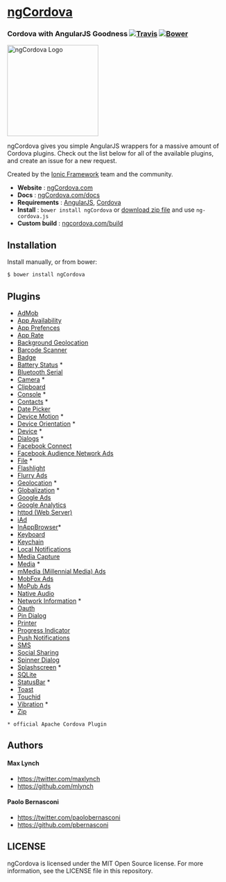 [ngCordova](http://ngcordova.com/)
==========

### Cordova with AngularJS Goodness [![Travis](http://img.shields.io/travis/driftyco/ng-cordova.svg?style=flat)](https://travis-ci.org/driftyco/ng-cordova) [![Bower](http://img.shields.io/badge/bower-ngCordova-FFCC2F.svg?style=flat)](http://bower.io/search/?q=ngCordova)



[<img src="http://ionicframework.com/img/ngcordova-context-logo.png" alt="ngCordova Logo" width="210px" height="210px" />](http://ngcordova.com/)


ngCordova gives you simple AngularJS wrappers for a massive amount of Cordova plugins. Check out the list below for all of the available plugins, and create an issue for a new request.

Created by the [Ionic Framework](http://ionicframework.com/) team and the community.

- **Website** : [ngCordova.com](http://ngcordova.com/)
- **Docs** : [ngCordova.com/docs](http://ngcordova.com/docs)
- **Requirements** : [AngularJS](https://github.com/angular/angular.js),  [Cordova](http://cordova.apache.org/)
- **Install** : `bower install ngCordova` or [download zip file](https://github.com/driftyco/ng-cordova/archive/master.zip) and use `ng-cordova.js`
- **Custom build** : [ngcordova.com/build](http://ngcordova.com/build/)


## Installation

Install manually, or from bower:

```bash
$ bower install ngCordova
```

## Plugins
- [AdMob](https://github.com/floatinghotpot/cordova-plugin-admob)
- [App Availability](https://github.com/ohh2ahh/AppAvailability)
- [App Prefences](https://github.com/dferrell/plugins-application-preferences)
- [App Rate](https://github.com/pushandplay/cordova-plugin-apprate)
- [Background Geolocation](https://github.com/christocracy/cordova-plugin-background-geolocation)
- [Barcode Scanner](https://github.com/wildabeast/BarcodeScanner)
- [Badge](https://github.com/katzer/cordova-plugin-badge)
- [Battery Status](https://github.com/apache/cordova-plugin-battery-status) *
- [Bluetooth Serial](https://github.com/don/BluetoothSerial)
- [Camera](https://github.com/apache/cordova-plugin-camera) *
- [Clipboard](https://github.com/VersoSolutions/CordovaClipboard)
- [Console](https://github.com/apache/cordova-plugin-console) *
- [Contacts](https://github.com/apache/cordova-plugin-contacts) *
- [Date Picker](https://github.com/VitaliiBlagodir/cordova-plugin-datepicker)
- [Device Motion](https://github.com/apache/cordova-plugin-device-motion) *
- [Device Orientation](https://github.com/apache/cordova-plugin-device-orientation) *
- [Device](https://github.com/apache/cordova-plugin-device) *
- [Dialogs](https://github.com/apache/cordova-plugin-dialogs) *
- [Facebook Connect](https://github.com/Wizcorp/phonegap-facebook-plugin)
- [Facebook Audience Network Ads](https://github.com/floatinghotpot/cordova-plugin-facebookads)
- [File](https://github.com/apache/cordova-plugin-file) *
- [Flashlight](https://github.com/EddyVerbruggen/Flashlight-PhoneGap-Plugin)
- [Flurry Ads](https://github.com/floatinghotpot/cordova-plugin-flurryads)
- [Geolocation](https://github.com/apache/cordova-plugin-geolocation) *
- [Globalization](https://github.com/apache/cordova-plugin-globalization) *
- [Google Ads](https://github.com/floatinghotpot/cordova-admob-pro)
- [Google Analytics](https://github.com/phonegap-build/GAPlugin)
- [httpd (Web Server)](https://github.com/floatinghotpot/cordova-httpd)
- [iAd](https://github.com/floatinghotpot/cordova-plugin-iad)
- [InAppBrowser](https://github.com/apache/cordova-plugin-inappbrowser)*
- [Keyboard](https://github.com/driftyco/ionic-plugins-keyboard)
- [Keychain](https://github.com/shazron/KeychainPlugin)
- [Local Notifications](https://github.com/katzer/cordova-plugin-local-notifications/)
- [Media Capture](https://github.com/apache/cordova-plugin-media-capture)
- [Media](https://github.com/apache/cordova-plugin-media) *
- [mMedia (Millennial Media) Ads](https://github.com/floatinghotpot/cordova-plugin-mmedia)
- [MobFox Ads](https://github.com/floatinghotpot/cordova-mobfox-pro)
- [MoPub Ads](https://github.com/floatinghotpot/cordova-plugin-mopub)
- [Native Audio](https://github.com/SidneyS/cordova-plugin-nativeaudio)
- [Network Information](https://github.com/apache/cordova-plugin-network-information) *
- [Oauth](https://github.com/nraboy/ng-cordova-oauth)
- [Pin Dialog](https://github.com/Paldom/PinDialog)
- [Printer](https://github.com/katzer/cordova-plugin-printer)
- [Progress Indicator](https://github.com/pbernasconi/cordova-progressIndicator)
- [Push Notifications](https://github.com/phonegap-build/PushPlugin)
- [SMS](https://github.com/aharris88/phonegap-sms-plugin)
- [Social Sharing](https://github.com/EddyVerbruggen/SocialSharing-PhoneGap-Plugin)
- [Spinner Dialog](https://github.com/Paldom/SpinnerDialog)
- [Splashscreen](https://github.com/apache/cordova-plugin-splashscreen) *
- [SQLite](https://github.com/brodysoft/Cordova-SQLitePlugin)
- [StatusBar](https://github.com/apache/cordova-plugin-statusbar) *
- [Toast](https://github.com/EddyVerbruggen/Toast-PhoneGap-Plugin)
- [Touchid](https://github.com/leecrossley/cordova-plugin-touchid)
- [Vibration](https://github.com/apache/cordova-plugin-vibration) *
- [Zip](https://github.com/MobileChromeApps/zip)

`* official Apache Cordova Plugin`

## Authors

#### Max Lynch

- https://twitter.com/maxlynch
- https://github.com/mlynch

#### Paolo Bernasconi

- https://twitter.com/paolobernasconi
- https://github.com/pbernasconi


## LICENSE

ngCordova is licensed under the MIT Open Source license. For more information, see the LICENSE file in this repository.

